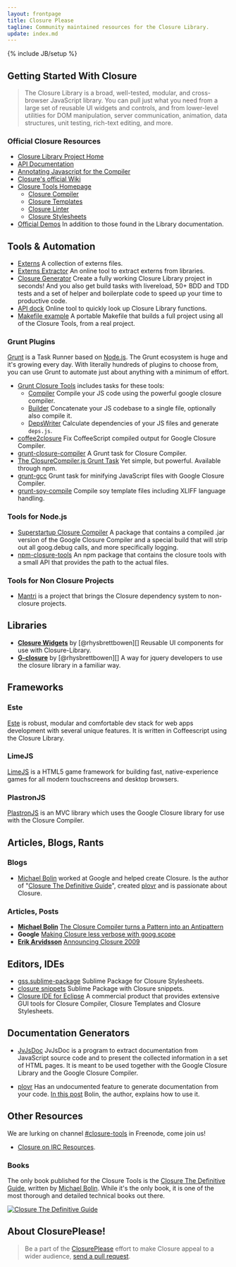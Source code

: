 ```yaml
---
layout: frontpage
title: Closure Please
tagline: Community maintained resources for the Closure Library.
update: index.md
---
```

{% include JB/setup %}


## Getting Started With Closure

> The Closure Library is a broad, well-tested, modular, and cross-browser JavaScript library. You can pull just what you need from a large set of reusable UI widgets and controls, and from lower-level utilities for DOM manipulation, server communication, animation, data structures, unit testing, rich-text editing, and more.

### Official Closure Resources

* [Closure Library Project Home](https://code.google.com/p/closure-library/)
* [API Documentation](http://docs.closure-library.googlecode.com/git/index.html)
* [Annotating Javascript for the Compiler](https://developers.google.com/closure/compiler/docs/js-for-compiler?hl=en)
* [Closure's official Wiki](https://code.google.com/p/closure-library/w/list)
* [Closure Tools Homepage](https://developers.google.com/closure/)
  - [Closure Compiler](https://developers.google.com/closure/compiler/)
  - [Closure Templates](https://developers.google.com/closure/templates/)
  - [Closure Linter](https://developers.google.com/closure/utilities/)
  - [Closure Stylesheets](https://code.google.com/p/closure-stylesheets/)
* [Official Demos](http://closure-library.googlecode.com/svn/trunk/closure/goog/demos/index.html) In addition to those found in the Library documentation.

## Tools & Automation

* [Externs][externs page] A collection of externs files.
* [Externs Extractor](http://www.dotnetwise.com/Code/Externs/) An online tool to extract externs from libraries.
* [Closure Generator](https://github.com/closureplease/generator-closure#readme) Create a fully working Closure Library project in seconds! And you also get build tasks with livereload, 50+ BDD and TDD tests and a set of helper and boilerplate code to speed up your time to productive code.
* [API dock](https://oinksoft.com/closure-tools/api-dock/) Online tool to quickly look up Closure Library functions.
* [Makefile example](http://oinksoft.com/static/closure-tools/Makefile.example) A portable Makefile that builds a full project using all of the Closure Tools, from a real project.

### Grunt Plugins

[Grunt](http://gruntjs.com) is a Task Runner based on [Node.js](http://nodejs.org/). The Grunt ecosystem is huge and it's growing every day. With literally hundreds of plugins to choose from, you can use Grunt to automate just about anything with a minimum of effort.

* [Grunt Closure Tools](https://github.com/closureplease/grunt-closure-tools#readme) includes tasks for these tools:
  - [Compiler](https://developers.google.com/closure/compiler/) Compile your JS code using the powerful google closure compiler.
  - [Builder](https://developers.google.com/closure/library/docs/closurebuilder) Concatenate your JS codebase to a single file, optionally also compile it.
  - [DepsWriter](https://developers.google.com/closure/library/docs/depswriter) Calculate dependencies of your JS files and generate `deps.js`.
* [coffee2closure](https://github.com/Steida/coffee2closure#readme) Fix CoffeeScript compiled output for Google Closure Compiler.
* [grunt-closure-compiler](https://github.com/gmarty/grunt-closure-compiler#readme) A Grunt task for Closure Compiler.
* [The ClosureCompiler.js Grunt Task](https://github.com/dcodeIO/grunt-closurecompiler#readme) Yet simple, but powerful. Available through npm.
* [grunt-gcc](https://github.com/Darsain/grunt-gcc#readme) Grunt task for minifying JavaScript files with Google Closure Compiler.
* [grunt-soy-compile](https://github.com/mpneuried/grunt-soy-compile#readme) Compile soy template files including XLIFF language handling.

### Tools for Node.js

* [Superstartup Closure Compiler](https://github.com/closureplease/superstartup-closure-compiler#readme) A package that contains a compiled .jar version of the Google Closure Compiler and a special build that will strip out all goog.debug calls, and more specifically logging.
* [npm-closure-tools](https://github.com/closureplease/npm-closure-tools#readme) An npm package that contains the closure tools with a small API that provides the path to the actual files.


### Tools for Non Closure Projects

* [Mantri][mantri] is a project that brings the Closure dependency system to non-closure projects.

## Libraries

* [**Closure Widgets**](https://github.com/rhysbrettbowen/closure-widgets#readme) by [@rhysbrettbowen][] Reusable UI components for use with Closure-Library.
* [**G-closure**](https://github.com/rhysbrettbowen/G-closure#readme) by [@rhysbrettbowen][] A way for jquery developers to use the closure library in a familiar way.

## Frameworks

### Este

[Este][] is robust, modular and comfortable dev stack for web apps development with several unique features. It is written in Coffeescript using the Closure Library.

### LimeJS

[LimeJS][] is a HTML5 game framework for building fast, native-experience games for all modern touchscreens and desktop browsers.

### PlastronJS

[PlastronJS][] is an MVC library which uses the Google Closure library for use with the Closure Compiler.



## Articles, Blogs, Rants

### Blogs

* [Michael Bolin](http://blog.bolinfest.com/) worked at Google and helped create Closure. Is the author of "[Closure The Definitive Guide][closure guide]", created [plovr](http://plovr.com/) and is passionate about Closure.



### Articles, Posts

* [**Michael Bolin**](http://blog.bolinfest.com/) [The Closure Compiler turns a Pattern into an Antipattern](http://blog.bolinfest.com/2009/11/closure-compiler-turns-pattern-into.html)
* **Google** [Making Closure less verbose with goog.scope](https://docs.google.com/document/pub?id=1ETFAuh2kaXMVL-vafUYhaWlhl6b5D9TOvboVg7Zl68Y)
* [**Erik Arvidsson**](http://erik.eae.net/) [Announcing Closure 2009](http://erik.eae.net/archives/2009/11/05/22.27.29/)

## Editors, IDEs

* [gss.sublime-package](https://github.com/rhysbrettbowen/gss.sublime-package#readme) Sublime Package for Closure Stylesheets.
* [closure snippets](https://github.com/closureplease/sublime-google-closure-snippets#readme) Sublime Package with Closure snippets.
* [Closure IDE for Eclipse](http://digi-area.com/ClosureIDE/) A commercial product that provides extensive GUI tools for Closure Compiler, Closure Templates and Closure Stylesheets.

## Documentation Generators

* [JvJsDoc](http://www.seehuhn.de/pages/jvjsdoc) JvJsDoc is a program to extract documentation from JavaScript source code and to present the collected information in a set of HTML pages. It is meant to be used together with the Google Closure Library and the Google Closure Compiler.

* [plovr](http://plovr.com/) Has an undocumented feature to generate documentation from your code. [In this post](https://groups.google.com/forum/?fromgroups=#!topic/plovr/wJ-TwjzGv88) Bolin, the author, explains how to use it.


## Other Resources

We are lurking on channel [#closure-tools](irc://irc.freenode.net##closure-tools) in Freenode, come join us!

* [Closure on IRC Resources](http://oinksoft.com/closure-tools/irc/).

### Books

The only book published for the Closure Tools is the [Closure The Definitive Guide][closure guide], written by [Michael Bolin](http://blog.bolinfest.com/). While it's the only book, it is one of the most thorough and detailed technical books out there.

[![Closure The Definitive Guide](http://www.programmingclosure.com/cover_big.png)][closure guide]


## About ClosurePlease!

> Be a part of the [ClosurePlease](https://github.com/closureplease) effort to make Closure appeal to a wider audience, [send a pull request][repo].


[closure externs]: https://code.google.com/p/closure-compiler/source/browse/#git%2Fcontrib%2Fexterns "Closure contrib externs"
[externs extractor]: http://www.dotnetwise.com/Code/Externs/ "Closure Compiler Externs Extractor"
[closure compiler]: https://developers.google.com/closure/compiler/ "Google Closure Library Compiler"
[closure library]: https://developers.google.com/closure/library/ "Google Closure Library"
[Externs]: https://developers.google.com/closure/compiler/docs/api-tutorial3#externs "Closure Compiler externs file"
[externs page]: /externs/ "Externs collection"
[repo]: https://github.com/closureplease/closureplease.com "This repository"
[plastronjs]: http://rhysbrettbowen.github.com/PlastronJS/ "PlastronJS MVC Framework"
[mantri]: https://github.com/closureplease/mantri#readme "Mantri dependency system"
[este]: https://github.com/Steida/este#readme "Este is robust, modular and comfortable dev stack for web apps development with several unique features."
[LimeJS]: http://www.limejs.com/ "LimeJS is a HTML5 game framework"
[rhysbrettbowen]: https://github.com/rhysbrettbowen "Rhys Brett-Bowen on Github"
[closure guide]: http://www.amazon.com/gp/product/1449381871?ie=UTF8&tag=bolinfestcom-20&link_code=as3&camp=211189&creative=373489&creativeASIN=1449381871 "Closure The Definitive Guide"

